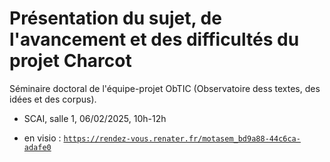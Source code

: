 # Présentation du sujet, de l'avancement et des difficultés du projet Charcot

Séminaire doctoral de l'équipe-projet ObTIC (Observatoire dess textes, des idées et des corpus).

* SCAI, salle 1, 06/02/2025, 10h-12h

* en visio : [`https://rendez-vous.renater.fr/motasem_bd9a88-44c6ca-adafe0`](https://rendez-vous.renater.fr/motasem_bd9a88-44c6ca-adafe0)
